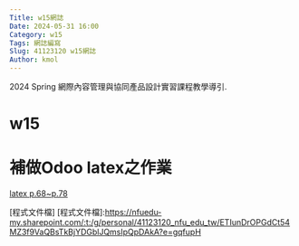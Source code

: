```yaml
---
Title: w15網誌
Date: 2024-05-31 16:00
Category: w15
Tags: 網誌編寫
Slug: 41123120 w15網誌
Author: kmol
---
```


2024 Spring 網際內容管理與協同產品設計實習課程教學導引.

<!-- PELICAN_END_SUMMARY -->

# w15
# 補做Odoo latex之作業
[latex p.68~p.78](https://nfuedu-my.sharepoint.com/:b:/g/personal/41123120_nfu_edu_tw/ESnmSh3W489MiGN5OvcSPk0BVrpInAEa6dHq393wXJEocw)

[程式文件檔]
[程式文件檔]:https://nfuedu-my.sharepoint.com/:t:/g/personal/41123120_nfu_edu_tw/ETIunDrOPGdCt54MZ3f9VaQBsTkBjYDGblJQmsIpQpDAkA?e=gqfupH
